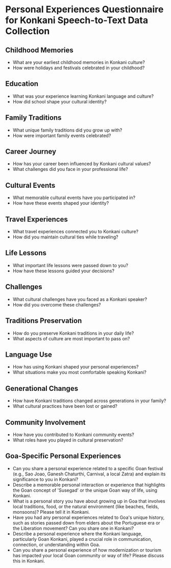# Personal Experiences Questionnaire for Konkani Speech-to-Text Data Collection

## Childhood Memories
- What are your earliest childhood memories in Konkani culture?
- How were holidays and festivals celebrated in your childhood?

## Education
- What was your experience learning Konkani language and culture?
- How did school shape your cultural identity?

## Family Traditions
- What unique family traditions did you grow up with?
- How were important family events celebrated?

## Career Journey
- How has your career been influenced by Konkani cultural values?
- What challenges did you face in your professional life?

## Cultural Events
- What memorable cultural events have you participated in?
- How have these events shaped your identity?

## Travel Experiences
- What travel experiences connected you to Konkani culture?
- How did you maintain cultural ties while traveling?

## Life Lessons
- What important life lessons were passed down to you?
- How have these lessons guided your decisions?

## Challenges
- What cultural challenges have you faced as a Konkani speaker?
- How did you overcome these challenges?

## Traditions Preservation
- How do you preserve Konkani traditions in your daily life?
- What aspects of culture are most important to pass on?

## Language Use
- How has using Konkani shaped your personal experiences?
- What situations make you most comfortable speaking Konkani?

## Generational Changes
- How have Konkani traditions changed across generations in your family?
- What cultural practices have been lost or gained?

## Community Involvement
- How have you contributed to Konkani community events?
- What roles have you played in cultural preservation?

## Goa-Specific Personal Experiences
- Can you share a personal experience related to a specific Goan festival (e.g., Sao Joao, Ganesh Chaturthi, Carnival, a local Zatra) and explain its significance to you in Konkani?
- Describe a memorable personal interaction or experience that highlights the Goan concept of 'Susegad' or the unique Goan way of life, using Konkani.
- What is a personal story you have about growing up in Goa that involves local traditions, food, or the natural environment (like beaches, fields, monsoons)? Please tell it in Konkani.
- Have you had any personal experiences related to Goa's unique history, such as stories passed down from elders about the Portuguese era or the Liberation movement? Can you share one in Konkani?
- Describe a personal experience where the Konkani language, particularly Goan Konkani, played a crucial role in communication, connection, or understanding within Goa.
- Can you share a personal experience of how modernization or tourism has impacted your local Goan community or way of life? Please discuss this in Konkani.
